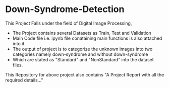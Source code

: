 # Down-Syndrome-Detection
This Project Falls under the field of Digital Image Processing,
  * The Project contains several Datasets as Train, Test and Validation
  * Main Code file i.e. ipynb file conataining main functions is also attached into it.
  * The output of project is to categorize the unknown images into two categories namely down-syndrome and without down-syndrome
  * Which are stated as "Standard" and "NonStandard" into the dataset files.

This Repository for above project also contains "A Project Report with all the required details..."
